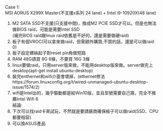 Case 1:  
MSI AORUS X299X Master(不支援x系列 24 lane) + Intel i9-10920X(48 lane)  
1. M2 SATA SSD不支援(只支援中間)，換成M2 PCIE SSD才可以。但是也無法做BIOS raid，可能是需要Intel SSD  
(補充BIOS raid跟linux raid依舊是不好的，還是需要做硬raid)  
2. 板子有個VROC(可以拿來做raid，但需額外購買;不買的話，還是可以做raid 0)  
3. 板子設定螺絲起子對reset pin角做短路
4. RAM 48G請買 8G 6條，不要買 16G 3條  
5. linux要做raid，只用server版來做，不能用desktop版來做。server做完上desktop(apt-get install ubuntu-desktop)
6. 裝完enthernet和wifi介面會壞掉，(ethernet修法https://forum.linuxconfig.org/t/wired-unmanaged-ubuntu-desktop-issue/1574/2)
7. wifi是Intel出的，幾乎驅動都是給Win10版，並且型號需要自己猜，完全不推薦Intel Wifi 6  
結論:  
1. 下次可以找raid卡來試玩，不然就是要請廠商確保板子可以做raid(SSD、CPU都要相容)  
2. 可以換ASUS產品  
